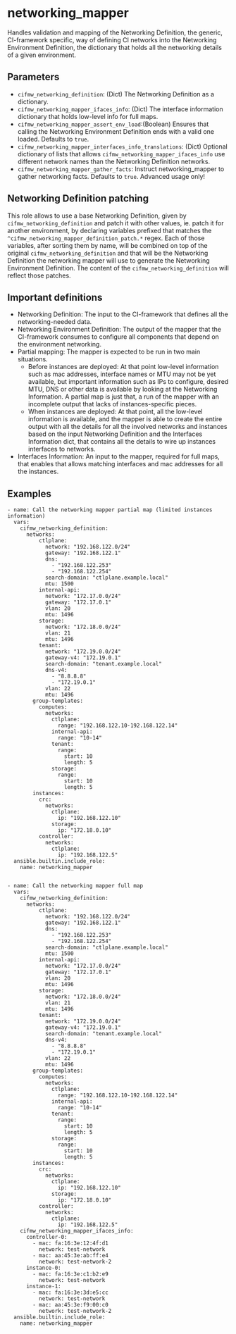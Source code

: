 # networking_mapper
Handles validation and mapping of the Networking Definition, the generic, CI-framework specific, way of
defining CI networks into the Networking Environment Definition, the dictionary that holds all the
networking details of a given environment.


## Parameters
* `cifmw_networking_definition`: (Dict) The Networking Definition as a dictionary.
* `cifmw_networking_mapper_ifaces_info`: (Dict) The interface information dictionary that holds low-level info for full maps.
* `cifmw_networking_mapper_assert_env_load`:(Boolean) Ensures that calling the Networking Environment Definition ends with a valid one loaded. Defaults to `true`.
* `cifmw_networking_mapper_interfaces_info_translations`: (Dict) Optional dictionary of lists that allows `cifmw_networking_mapper_ifaces_info` use different network names than the Networking Definition networks.
* `cifmw_networking_mapper_gather_facts`: Instruct networking_mapper to gather networking facts. Defaults to `true`. Advanced usage only!


## Networking Definition patching
This role allows to use a base Networking Definition, given by `cifmw_networking_definition` and patch it
with other values, ie. patch it for another environment, by declaring variables prefixed that matches the
`^cifmw_networking_mapper_definition_patch.*` regex. Each of those variables, after sorting them by name,
will be combined on top of the original `cifmw_networking_definition` and that will be the Networking
Definition the networking mapper will use to generate the Networking Environment Definition.
The content of the `cifmw_networking_definition` will reflect those patches.

## Important definitions
- Networking Definition: The input to the CI-framework that defines all the networking-needed data.
- Networking Environment Definition: The output of the mapper that the CI-framework consumes to configure
  all components that depend on the environment networking.
- Partial mapping: The mapper is expected to be run in two main situations.
  - Before instances are deployed: At that point low-level information such as mac addresses, interface names or MTU may
    not be yet available, but important information such as IPs to configure, desired MTU, DNS or other data
    is available by looking at the Networking Information.
    A partial map is just that, a run of the mapper with an incomplete output that lacks of instances-specific pieces.
  - When instances are deployed: At that point, all the low-level information is available, and the mapper is able
    to create the entire output with all the details for all the involved networks and instances based on the input
    Networking Definition and the Interfaces Information dict, that contains all the details to wire up instances
    interfaces to networks.
- Interfaces Information: An input to the mapper, required for full maps, that enables that allows matching interfaces
    and mac addresses for all the instances.

## Examples
```
- name: Call the networking mapper partial map (limited instances information)
  vars:
    cifmw_networking_definition:
      networks:
          ctlplane:
            network: "192.168.122.0/24"
            gateway: "192.168.122.1"
            dns:
              - "192.168.122.253"
              - "192.168.122.254"
            search-domain: "ctlplane.example.local"
            mtu: 1500
          internal-api:
            network: "172.17.0.0/24"
            gateway: "172.17.0.1"
            vlan: 20
            mtu: 1496
          storage:
            network: "172.18.0.0/24"
            vlan: 21
            mtu: 1496
          tenant:
            network: "172.19.0.0/24"
            gateway-v4: "172.19.0.1"
            search-domain: "tenant.example.local"
            dns-v4:
              - "8.8.8.8"
              - "172.19.0.1"
            vlan: 22
            mtu: 1496
        group-templates:
          computes:
            networks:
              ctlplane:
                range: "192.168.122.10-192.168.122.14"
              internal-api:
                range: "10-14"
              tenant:
                range:
                  start: 10
                  length: 5
              storage:
                range:
                  start: 10
                  length: 5
        instances:
          crc:
            networks:
              ctlplane:
                ip: "192.168.122.10"
              storage:
                ip: "172.18.0.10"
          controller:
            networks:
              ctlplane:
                ip: "192.168.122.5"
  ansible.builtin.include_role:
    name: networking_mapper


- name: Call the networking mapper full map
  vars:
    cifmw_networking_definition:
      networks:
          ctlplane:
            network: "192.168.122.0/24"
            gateway: "192.168.122.1"
            dns:
              - "192.168.122.253"
              - "192.168.122.254"
            search-domain: "ctlplane.example.local"
            mtu: 1500
          internal-api:
            network: "172.17.0.0/24"
            gateway: "172.17.0.1"
            vlan: 20
            mtu: 1496
          storage:
            network: "172.18.0.0/24"
            vlan: 21
            mtu: 1496
          tenant:
            network: "172.19.0.0/24"
            gateway-v4: "172.19.0.1"
            search-domain: "tenant.example.local"
            dns-v4:
              - "8.8.8.8"
              - "172.19.0.1"
            vlan: 22
            mtu: 1496
        group-templates:
          computes:
            networks:
              ctlplane:
                range: "192.168.122.10-192.168.122.14"
              internal-api:
                range: "10-14"
              tenant:
                range:
                  start: 10
                  length: 5
              storage:
                range:
                  start: 10
                  length: 5
        instances:
          crc:
            networks:
              ctlplane:
                ip: "192.168.122.10"
              storage:
                ip: "172.18.0.10"
          controller:
            networks:
              ctlplane:
                ip: "192.168.122.5"
    cifmw_networking_mapper_ifaces_info:
      controller-0:
        - mac: fa:16:3e:12:4f:d1
          network: test-network
        - mac: aa:45:3e:ab:ff:e4
          network: test-network-2
      instance-0:
        - mac: fa:16:3e:c1:b2:e9
          network: test-network
      instance-1:
        - mac: fa:16:3e:3d:e5:cc
          network: test-network
        - mac: aa:45:3e:f9:00:c0
          network: test-network-2
  ansible.builtin.include_role:
    name: networking_mapper
```
